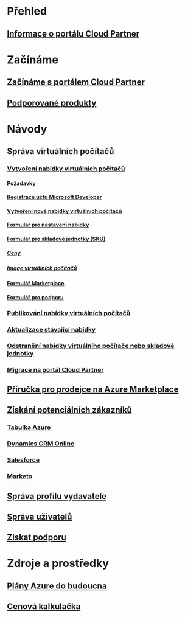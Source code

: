 # Přehled
## [Informace o portálu Cloud Partner](./cloud-partner-portal-what-is-the-cloud-partner-portal.md)

# Začínáme
## [Začínáme s portálem Cloud Partner](./cloud-partner-portal-getting-started-with-the-cloud-partner-portal.md)
## [Podporované produkty](./Cloud-partner-portal-products-that-can-get-published-via-portal.md)

# Návody
## Správa virtuálních počítačů
### [Vytvoření nabídky virtuálních počítačů](./cloud-partner-portal-publish-virtual-machine.md)
#### [Požadavky](./cloud-partner-portal-publish-virtual-machine.md#what-are-pre-requisites-for-publishing-a-vm)
#### [Registrace účtu Microsoft Developer](./cloud-partner-portal-dev-center-accounts-registration.md)
#### [Vytvoření nové nabídky virtuálních počítačů](./cloud-partner-portal-publish-virtual-machine.md#how-to-create-a-new-vm-offer)
#### [Formulář pro nastavení nabídky](./cloud-partner-portal-publish-virtual-machine.md#how-to-fill-out-the-offer-settings-form)
#### [Formulář pro skladové jednotky (SKU)](./cloud-partner-portal-publish-virtual-machine.md#how-to-create-skus)
##### [Ceny](./cloud-partner-portal-publish-virtual-machine.md#pricing)
##### [Image virtuálních počítačů](cloud-partner-portal-publish-virtual-machine.md#vm-images)
#### [Formulář Marketplace](./cloud-partner-portal-publish-virtual-machine.md#marketplace-form)
#### [Formulář pro podporu](cloud-partner-portal-publish-virtual-machine.md#support-form)
### [Publikování nabídky virtuálních počítačů](./Cloud-partner-portal-make-offer-live-on-Azure-Marketplace.md)

### [Aktualizace stávající nabídky](./cloud-partner-portal-update-existing-offer.md)
### [Odstranění nabídky virtuálního počítače nebo skladové jednotky](./cloud-partner-portal-delete-an-offer.md)
### [Migrace na portál Cloud Partner](./cloud-partner-portal-how-to-migrate-to-the-new-cloud-partner-portal.md)
## [Příručka pro prodejce na Azure Marketplace](./cloud-partner-portal-seller-guide.md)

## [Získání potenciálních zákazníků](./cloud-partner-portal-get-customer-leads.md)
### [Tabulka Azure](./cloud-partner-portal-lead-management-instructions-azure-table.md)
### [Dynamics CRM Online](./cloud-partner-portal-lead-management-instructions-dynamics.md)
### [Salesforce](./cloud-partner-portal-lead-management-instructions-salesforce.md)
### [Marketo](./cloud-partner-portal-lead-management-instructions-marketo.md)

## [Správa profilu vydavatele](./cloud-partner-portal-manage-publisher-profile.md)
## [Správa uživatelů](./cloud-partner-portal-manage-users.md)
## [Získat podporu](./cloud-partner-portal-support-for-cloud-partner-portal.md)
# Zdroje a prostředky
## [Plány Azure do budoucna](https://azure.microsoft.com/roadmap/)
## [ Cenová kalkulačka](https://azure.microsoft.com/pricing/calculator/)
